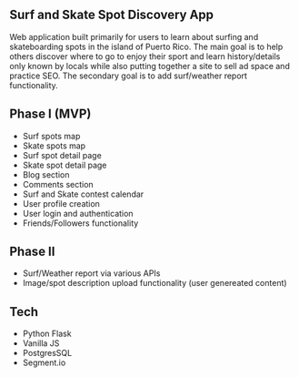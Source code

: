 ## Surf and Skate Spot Discovery App

Web application built primarily for users to learn about surfing and skateboarding spots in the island of Puerto Rico. The main goal is to help others discover where to go to enjoy their sport and learn history/details only known by locals while also putting together a site to sell ad space and practice SEO. The secondary goal is to add surf/weather report functionality.

## Phase I (MVP)
- Surf spots map
- Skate spots map
- Surf spot detail page
- Skate spot detail page
- Blog section
- Comments section
- Surf and Skate contest calendar
- User profile creation
- User login and authentication
- Friends/Followers functionality

## Phase II
- Surf/Weather report via various APIs
- Image/spot description upload functionality (user genereated content)

## Tech
- Python Flask
- Vanilla JS
- PostgresSQL
- Segment.io